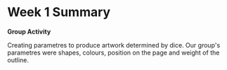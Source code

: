 # Week 1 Summary

__Group Activity__

Creating parametres to produce artwork determined by dice. Our group's parametres were shapes, colours, position on the page and weight of the outline.

